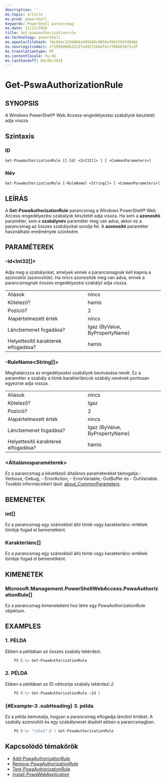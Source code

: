 ```yaml
---
description: ''
ms.topic: article
ms.prod: powershell
keywords: PowerShell parancsmag
ms.date: 12/12/2016
title: Get-pswaauthorizationrule
ms.technology: powershell
ms.openlocfilehash: 74c044c329d8b6a305b86c9056a7041fb5fd046b
ms.sourcegitcommit: cf195b090b3223fa4917206dfec7f0b603873cdf
ms.translationtype: MT
ms.contentlocale: hu-HU
ms.lasthandoff: 04/09/2018
---
```

# <a name="get-pswaauthorizationrule"></a>Get-PswaAuthorizationRule

## <a name="synopsis"></a>SYNOPSIS

A Windows PowerShell® Web Access-engedélyezési szabályok készletét adja vissza.

## <a name="syntax"></a>Szintaxis

### <a name="id"></a>ID
```
Get-PswaAuthorizationRule [[-Id] <Int32[]> ] [ <CommonParameters>]
```

### <a name="name"></a>Név
```
Get-PswaAuthorizationRule [-RuleName] <String[]> [ <CommonParameters>]
```

## <a name="description"></a>LEÍRÁS

A **Get-PswaAuthorizationRule** parancsmag a Windows PowerShell® Web Access-engedélyezési szabályok készletét adja vissza.
Ha sem a **azonosító** paraméter, sem a **szabálynév** paraméter meg van adva, akkor ez a parancsmag az összes szabályokat sorolja fel. A **azonosító** paraméter használható eredmények szűrésére.

## <a name="parameters"></a>PARAMÉTEREK

### <a name="-idltint32gt"></a>-Id&lt;Int32\[\]&gt;

Adja meg a szabályokat, amelyek ennek a parancsmagnak kell kapnia a azonosítói (azonosítók). Ha nincs azonosítók meg van adva, ennek a parancsmagnak összes engedélyezési szabályt adja vissza.

|||
|-|-|
| Aliasok                              | nincs                                 |
| Kötelező?                            | hamis                                |
| Pozíció?                            | 2                                    |
| Alapértelmezett érték                        | nincs                                 |
| Láncbemenet fogadása?               | Igaz (ByValue, ByPropertyName)       |
| Helyettesítő karakterek elfogadása?          | hamis                                |

### <a name="-rulenameltstringgt"></a>-RuleName&lt;String\[\]&gt;

Meghatározza az engedélyezési szabályok beolvasása nevét. Ez a paraméter a szabály a tömb karakterláncok szabály nevének pontosan egyeznie adja vissza.

|||
|-|-|
| Aliasok                              | nincs                                 |
| Kötelező?                            | Igaz                                 |
| Pozíció?                            | 2                                    |
| Alapértelmezett érték                        | nincs                                 |
| Láncbemenet fogadása?               | Igaz (ByValue, ByPropertyName)       |
| Helyettesítő karakterek elfogadása?          | hamis                                |

### <a name="ltcommonparametersgt"></a>&lt;Általánosparaméterek&gt;

Ez a parancsmag a következő általános paramétereket támogatja:-Verbose,-Debug, - ErrorAction, - ErrorVariable,-OutBuffer és - OutVariable.
További információkért lásd: [about_CommonParameters](http://go.microsoft.com/fwlink/p/?LinkID=113216).

## <a name="inputs"></a>BEMENETEK

### <a name="int"></a>int\[\]

Ez a parancsmag egy számokból álló tömb vagy karakterlánc-értékek tömbje fogad el bemenetként.

### <a name="string"></a>Karakterlánc\[\]

Ez a parancsmag egy számokból álló tömb vagy karakterlánc-értékek tömbje fogad el bemenetként.

## <a name="outputs"></a>KIMENETEK

### <a name="microsoftmanagementpowershellwebaccesspswaauthorizationrule"></a>Microsoft.Management.PowerShellWebAccess.PswaAuthorizationRule\[\]

Ez a parancsmag kimeneteként hoz létre egy PswaAuthorizationRule objektum.


## <a name="examples"></a>EXAMPLES

### <a name="example-1"></a>1. PÉLDA

Ebben a példában az összes szabály lekérdezi.

```PowerShell
    PS C:\> Get-PswaAuthorizationRule
```

### <a name="example-2"></a>2. PÉLDA

Ebben a példában az ID változója szabály lekérdezi *2*.

```PowerShell
    PS C:\> Get-PswaAuthorizationRule –Id 2
```

### <a name="example-3-example-3-subheading"></a>{#Example-3 .subHeading} 3. példa

Ez a példa bemutatja, hogyan a parancsmag elfogadja láncból értéket.
A szabály azonosítót és egy szabálynevet átadott ebben a parancsmagban.

```PowerShell
    PS C:\> "rule1",0 | Get-PswaAuthorizationRule
```

## <a name="related-topics"></a>Kapcsolódó témakörök

- [Add-PswaAuthorizationRule](add-pswaauthorizationrule.md)
- [Remove-PswaAuthorizationRule](remove-pswaauthorizationrule.md)
- [Test-PswaAuthorizationRule](test-pswaauthorizationrule.md)
- [Install-PswaWebApplication](install-pswawebapplication.md)